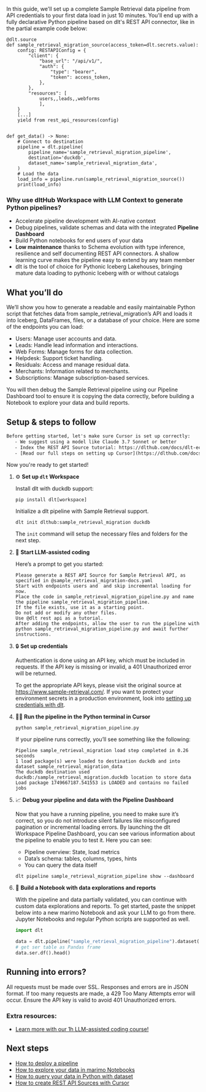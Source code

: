 In this guide, we'll set up a complete Sample Retrieval data pipeline from API credentials to your first data load in just 10 minutes. You'll end up with a fully declarative Python pipeline based on dlt's REST API connector, like in the partial example code below:

```python-outcome
@dlt.source
def sample_retrieval_migration_source(access_token=dlt.secrets.value):
    config: RESTAPIConfig = {
        "client": {
            "base_url": "/api/v1/",
            "auth": {
                "type": "bearer",
                "token": access_token,
            },
        },
        "resources": [
            users,,leads,,webforms
            ],
    }
    [...]
    yield from rest_api_resources(config)


def get_data() -> None:
    # Connect to destination
    pipeline = dlt.pipeline(
        pipeline_name='sample_retrieval_migration_pipeline',
        destination='duckdb',
        dataset_name='sample_retrieval_migration_data', 
    )
    # Load the data
    load_info = pipeline.run(sample_retrieval_migration_source())
    print(load_info) 
```

### Why use dltHub Workspace with LLM Context to generate Python pipelines?

- Accelerate pipeline development with AI-native context
- Debug pipelines, validate schemas and data with the integrated **Pipeline Dashboard**
- Build Python notebooks for end users of your data
- **Low maintenance** thanks to Schema evolution with type inference, resilience and self documenting REST API connectors. A shallow learning curve makes the pipeline easy to extend by any team member
- dlt is the tool of choice for Pythonic Iceberg Lakehouses, bringing mature data loading to pythonic Iceberg with or without catalogs

## What you’ll do

We’ll show you how to generate a readable and easily maintainable Python script that fetches data from sample_retrieval_migration’s API and loads it into Iceberg, DataFrames, files, or a database of your choice. Here are some of the endpoints you can load:

- Users: Manage user accounts and data.
- Leads: Handle lead information and interactions.
- Web Forms: Manage forms for data collection.
- Helpdesk: Support ticket handling.
- Residuals: Access and manage residual data.
- Merchants: Information related to merchants.
- Subscriptions: Manage subscription-based services.

You will then debug the Sample Retrieval pipeline using our Pipeline Dashboard tool to ensure it is copying the data correctly, before building a Notebook to explore your data and build reports.

## Setup & steps to follow

```default
Before getting started, let's make sure Cursor is set up correctly:
   - We suggest using a model like Claude 3.7 Sonnet or better
   - Index the REST API Source tutorial: https://dlthub.com/docs/dlt-ecosystem/verified-sources/rest_api/ and add it to context as **@dlt rest api**
   - [Read our full steps on setting up Cursor](https://dlthub.com/docs/dlt-ecosystem/llm-tooling/cursor-restapi#23-configuring-cursor-with-documentation)
```

Now you're ready to get started!

1. ⚙️ **Set up `dlt` Workspace**
    
    Install dlt with duckdb support:
    ```shell
    pip install dlt[workspace]
    ```

    Initialize a dlt pipeline with Sample Retrieval support.
    ```shell
    dlt init dlthub:sample_retrieval_migration duckdb
    ```

    The `init` command will setup the necessary files and folders for the next step.
    
2. 🤠 **Start LLM-assisted coding**
    
    Here’s a prompt to get you started:
    
    ```prompt
    Please generate a REST API Source for Sample Retrieval API, as specified in @sample_retrieval_migration-docs.yaml 
    Start with endpoints users and  and skip incremental loading for now. 
    Place the code in sample_retrieval_migration_pipeline.py and name the pipeline sample_retrieval_migration_pipeline. 
    If the file exists, use it as a starting point. 
    Do not add or modify any other files. 
    Use @dlt rest api as a tutorial. 
    After adding the endpoints, allow the user to run the pipeline with python sample_retrieval_migration_pipeline.py and await further instructions.
    ```

    
3. 🔒 **Set up credentials** 
    
    Authentication is done using an API key, which must be included in requests. If the API key is missing or invalid, a 401 Unauthorized error will be returned.
    
    To get the appropriate API keys, please visit the original source at https://www.sample-retrieval.com/.
    If you want to protect your environment secrets in a production environment, look into [setting up credentials with dlt](https://dlthub.com/docs/walkthroughs/add_credentials).
    
4. 🏃‍♀️ **Run the pipeline in the Python terminal in Cursor**
    
    ```shell
    python sample_retrieval_migration_pipeline.py
    ```
    
    If your pipeline runs correctly, you’ll see something like the following:
    
    ```shell
    Pipeline sample_retrieval_migration load step completed in 0.26 seconds
    1 load package(s) were loaded to destination duckdb and into dataset sample_retrieval_migration_data
    The duckdb destination used duckdb:/sample_retrieval_migration.duckdb location to store data
    Load package 1749667187.541553 is LOADED and contains no failed jobs
    ```
    
5. 📈 **Debug your pipeline and data with the Pipeline Dashboard**

    Now that you have a running pipeline, you need to make sure it’s correct, so you do not introduce silent failures like misconfigured pagination or incremental loading errors. By launching the dlt Workspace Pipeline Dashboard, you can see various information about the pipeline to enable you to test it. Here you can see:
    - Pipeline overview: State, load metrics
    - Data’s schema: tables, columns, types, hints
    - You can query the data itself
    
    ```shell
    dlt pipeline sample_retrieval_migration_pipeline show --dashboard
    ```
    
6. 🐍 **Build a Notebook with data explorations and reports**

    With the pipeline and data partially validated, you can continue with custom data explorations and reports. To get started, paste the snippet below into a new marimo Notebook and ask your LLM to go from there. Jupyter Notebooks and regular Python scripts are supported as well.

    
    ```python
    import dlt

   data = dlt.pipeline("sample_retrieval_migration_pipeline").dataset()
   # get ser table as Pandas frame
   data.ser.df().head()
    ```

## Running into errors?

All requests must be made over SSL. Responses and errors are in JSON format. If too many requests are made, a 429 Too Many Attempts error will occur. Ensure the API key is valid to avoid 401 Unauthorized errors.

### Extra resources:

- [Learn more with our 1h LLM-assisted coding course!](https://www.youtube.com/watch?v=GGid70rnJuM)

## Next steps

- [How to deploy a pipeline](https://dlthub.com/docs/walkthroughs/deploy-a-pipeline)
- [How to explore your data in marimo Notebooks](https://dlthub.com/docs/general-usage/dataset-access/marimo)
- [How to query your data in Python with dataset](https://dlthub.com/docs/general-usage/dataset-access/dataset)
- [How to create REST API Sources with Cursor](https://dlthub.com/docs/dlt-ecosystem/llm-tooling/cursor-restapi)